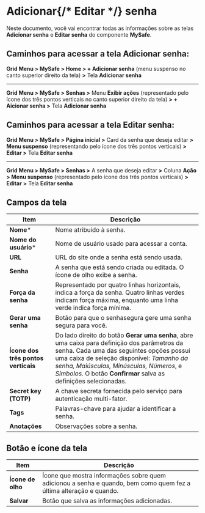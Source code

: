 # Adicionar{/* Editar */} senha

Neste documento, você vai encontrar todas as informações sobre as telas **Adicionar senha** e **Editar senha** do componente **MySafe**.

## Caminhos para acessar a tela Adicionar senha:
**Grid Menu > MySafe > Home > + Adicionar senha** (menu suspenso no canto superior direito da tela) **>** Tela **Adicionar senha** 

---
**Grid Menu > MySafe > Senhas >** Menu **Exibir ações** (representado pelo ícone dos três pontos verticais no canto superior direito da tela) **> + Aicionar senha >** Tela **Adicionar senha** 


## Caminhos para acessar a tela Editar senha:




**Grid Menu > MySafe > Página inicial >** Card da senha que deseja editar **> Menu suspenso** (representando pelo ícone dos três pontos verticais) **> Editar >** Tela **Editar senha**

---
**Grid Menu > MySafe > Senhas >** A senha que deseja editar **>** Coluna **Ação >  Menu suspenso** (representado pelo ícone dos três pontos verticais) **> Editar** **>** Tela **Editar senha**


## Campos da tela


| Item | Descrição |
| --- | --- |
| **Nome*** | Nome atribuído à senha. |
| **Nome do usuário*** | Nome de usuário usado para acessar a conta. |
| **URL** | URL do site onde a senha está sendo usada. |
| **Senha** | A senha que está sendo criada ou editada. O ícone de olho exibe a senha.  |
| **Força da senha** | Representado por quatro linhas horizontais, indica a força da senha. Quatro linhas verdes indicam força máxima, enquanto uma linha verde indica força mínima. |
| **Gerar uma senha** | Botão para que o senhasegura gere uma senha segura para você.  |
| **Ícone dos três pontos verticais** | Do lado direito do botão **Gerar uma senha**, abre uma caixa para definição dos parâmetros da senha. Cada uma das seguintes opções possui uma caixa de seleção disponível: *Tamanho da senha, Maiúsculas, Minúsculas, Números*, e *Símbolos*.  O botão **Confirmar** salva as definições selecionadas. |
| **Secret key (TOTP)** | A chave secreta fornecida pelo serviço para autenticação multi-fator. |
| **Tags** | Palavras-chave para ajudar a identificar a senha. |
| **Anotações** | Observações sobre a senha. |

## Botão e ícone da tela
| Item | Descrição |
| --- | --- |
| **Ícone de olho** | Ícone que mostra informações sobre quem adicionou a senha e quando, bem como quem fez a última alteração e quando. |
| **Salvar** | Botão que salva as informações adicionadas. |
